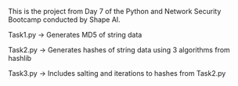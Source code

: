 This is the project from Day 7 of the Python and Network Security Bootcamp conducted by Shape AI.

Task1.py -> Generates MD5 of string data

Task2.py -> Generates hashes of string data using 3 algorithms from hashlib

Task3.py -> Includes salting and iterations to hashes from Task2.py
